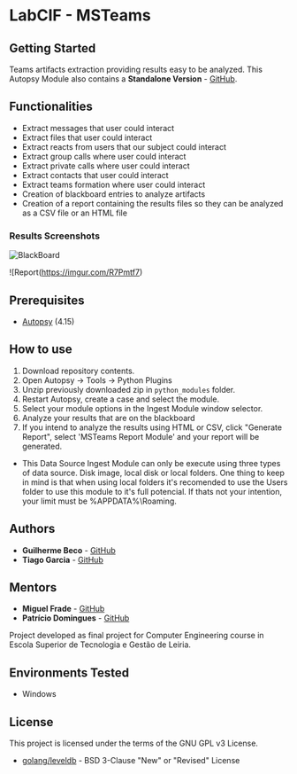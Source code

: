 # LabCIF - MSTeams

## Getting Started

Teams artifacts extraction providing results easy to be analyzed. This Autopsy Module also contains a **Standalone Version** - [GitHub](https://github.com/GuilhermeBeco/ProjetoEI).
## Functionalities

* Extract messages that user could interact
* Extract files that user could interact
* Extract reacts from users that our subject could interact
* Extract group calls where user could interact
* Extract private calls where user could interact
* Extract contacts that user could interact
* Extract teams formation where user could interact
* Creation of blackboard entries to analyze artifacts
* Creation of a report containing the results files so they can be analyzed as a CSV file or an HTML file

### Results Screenshots

![BlackBoard](https://imgur.com/mCWseew)

![Report(https://imgur.com/R7Pmtf7)

## Prerequisites

* [Autopsy](https://www.autopsy.com/download/) (4.15)

## How to use
1. Download repository contents.
2. Open Autopsy -> Tools -> Python Plugins
3. Unzip previously downloaded zip in `python_modules` folder.
4. Restart Autopsy, create a case and select the module.
5. Select your module options in the Ingest Module window selector.
6. Analyze your results that are on the blackboard
6. If you intend to analyze the results using HTML or CSV, click "Generate Report", select 'MSTeams Report Module' and your report will be generated.

* This Data Source Ingest Module can only be execute using three types of data source. Disk image, local disk or local folders. One thing to keep in mind is that when using local folders it's recomended to use the Users folder to use this module to it's full potencial. If thats not your intention, your limit must be %APPDATA%\Roaming.


## Authors

* **Guilherme Beco** - [GitHub](https://github.com/GuilhermeBeco)
* **Tiago Garcia** - [GitHub](https://github.com/tiagohgarcia)

## Mentors

* **Miguel Frade** - [GitHub](https://github.com/mfrade)
* **Patrício Domingues** - [GitHub](https://github.com/PatricioDomingues)

Project developed as final project for Computer Engineering course in Escola Superior de Tecnologia e Gestão de Leiria.

## Environments Tested

* Windows

## License

This project is licensed under the terms of the GNU GPL v3 License.

* [golang/leveldb](https://github.com/golang/leveldb) - BSD 3-Clause "New" or "Revised" License
